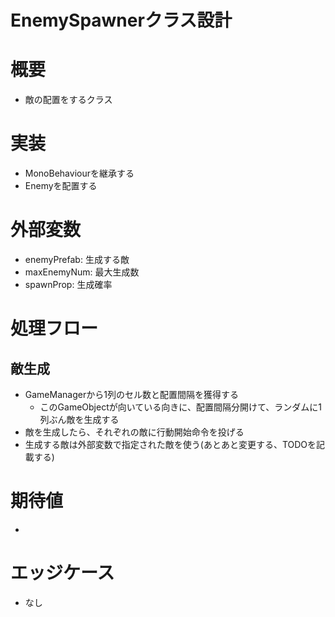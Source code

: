 # EnemySpawnerクラス設計

# 概要
- 敵の配置をするクラス

# 実装
- MonoBehaviourを継承する
- Enemyを配置する

# 外部変数
- enemyPrefab: 生成する敵
- maxEnemyNum: 最大生成数
- spawnProp: 生成確率

# 処理フロー

## 敵生成
- GameManagerから1列のセル数と配置間隔を獲得する
  - このGameObjectが向いている向きに、配置間隔分開けて、ランダムに1列ぶん敵を生成する
- 敵を生成したら、それぞれの敵に行動開始命令を投げる
- 生成する敵は外部変数で指定された敵を使う(あとあと変更する、TODOを記載する)
# 期待値
- 

# エッジケース
- なし